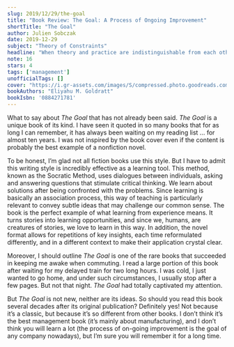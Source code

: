 ```yaml
---
slug: 2019/12/29/the-goal
title: "Book Review: The Goal: A Process of Ongoing Improvement"
shortTitle: "The Goal"
author: Julien Sobczak
date: 2019-12-29
subject: "Theory of Constraints"
headline: "When theory and practice are indistinguishable from each other. Brilliant."
note: 16
stars: 4
tags: ['management']
unofficialTags: []
cover: "https://i.gr-assets.com/images/S/compressed.photo.goodreads.com/books/1475538019l/113934._SY475_.jpg"
bookAuthors: "Eliyahu M. Goldratt"
bookIsbn: '0884271781'
---
```



What to say about _The Goal_ that has not already been said. *The Goal* is a unique book of its kind. I have seen it quoted in so many books that for as long I can remember, it has always been waiting on my reading list ... for almost ten years. I was not inspired by the book cover even if the content is probably the best example of a nonfiction novel.

To be honest, I’m glad not all fiction books use this style. But I have to admit this writing style is incredibly effective as a learning tool. This method, known as the Socratic Method, uses dialogues between individuals, asking and answering questions that stimulate critical thinking. We learn about solutions after being confronted with the problems. Since learning is basically an association process, this way of teaching is particularly relevant to convey subtle ideas that may challenge our common sense. The book is the perfect example of what learning from experience means. It turns stories into learning opportunities, and since we, humans, are creatures of stories, we love to learn in this way. In addition, the novel format allows for repetitions of key insights, each time reformulated differently, and in a different context to make their application crystal clear.

Moreover, I should outline _The Goal_ is one of the rare books that succeeded in keeping me awake when commuting. I read a large portion of this book after waiting for my delayed train for two long hours. I was cold, I just wanted to go home, and under such circumstances, I usually stop after a few pages. But not that night. _The Goal_ had totally captivated my attention.

But *The Goal* is not new, neither are its ideas. So should you read this book several decades after its original publication? Definitely yes! Not because it’s a classic, but because it’s so different from other books. I don’t think it’s the best management book (it’s mainly about manufacturing), and I don’t think you will learn a lot (the process of on-going improvement is the goal of any company nowadays), but I’m sure you will remember it for a long time.

